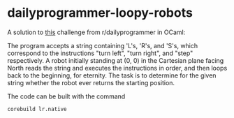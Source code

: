# dailyprogrammer-loopy-robots
A solution to [this](http://www.reddit.com/r/dailyprogrammer/comments/32vlg8/20150417_challenge_210_hard_loopy_robots/) challenge from r/dailyprogrammer in OCaml:

The program accepts a string containing 'L's, 'R's, and 'S's, which correspond to the instructions "turn left", "turn right", and "step" respectively. A robot initially standing at (0, 0) in the Cartesian plane facing North reads the string and executes the instructions in order, and then loops back to the beginning, for eternity. The task is to determine for the given string whether the robot ever returns the starting position.

The code can be built with the command

    corebuild lr.native
